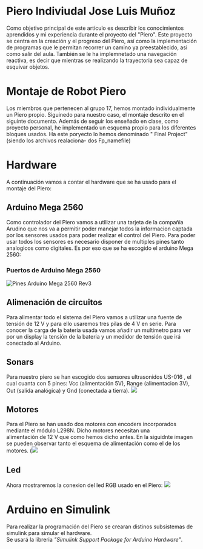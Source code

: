 #  Piero Indiviudal Jose Luis Muñoz
  Como objetivo  principal de este artículo es describir los conocimientos aprendidos y mi experiencia durante el proyecto del
"Piero". Este proyecto se centra en la creación y el progreso del Piero, así como la implementación de programas que le permitan
recorrer un camino ya preestablecido, asi como salir del aula. También se le ha implemnetado una navegación reactiva, es decir 
que mientras se realizando la trayectoria sea capaz de esquivar objetos.

# Montaje de Robot Piero 
  Los miembros que pertenecen al grupo 17, hemos montado individualmente un Piero propio. Siguinedo para nuestro caso, el montaje 
descrito en el siguinte documento. Además de seguir los enseñado en clase, como proyecto personal, he implementado un esquema 
propio  para los diferentes bloques usados. Ha este poryecto lo hemos denominado " Final Project" (siendo los archivos realaciona-
dos Fp_namefile)


# Hardware
A continuación vamos a contar el hardware que se ha usado para el montaje del Piero: 
  
  ## Arduino Mega 2560
  Como controlador del Piero vamos a utilizar una tarjeta de la compañia Arudino que nos va a permitir poder manejar todos la
  informacion captada por los sensores usados para poder realizar el control del Piero. Para poder usar todos los sensores es 
  necesario disponer de multiples pines tanto analogicos como digitales. Es por eso que se ha escogido el arduino Mega 2560:

  ### Puertos de Arduino Mega 2560
  ![Pines Arduino Mega 2560 Rev3](https://lab.bricogeek.com/assets/10/Pinout-Mega2560rev3_latest.png)

  ## Alimenación de circuitos 
  Para alimentar todo el sistema del Piero vamos a utilizar una fuente de tensión de 12 V y para ello usaremos tres pilas de
  4 V en serie. Para conocer la carga de la bateria usada vamos añadir un multimetro para ver por un display la tensión de 
  la bateria y un medidor de tensión que irá conectado al Arduino.

  ## Sonars 
  Para nuestro piero se han escogido dos sensores ultrasonidos US-016 , el cual cuanta con 5 pines: Vcc (alimentación 5V),
  Range (alimentacion 3V), Out (salida analógica) y Gnd (conectada a tierra).
  ![](https://github.com/user-attachments/assets/c5cc2bf4-af3b-4ca8-bf87-d0f26b45caae)

  ## Motores 
  Para el Piero se han usado dos motores con encoders incorporados mediante el módulo L298N. Dicho motores necesitan una  
  alimentación de 12 V que como hemos dicho antes. En la siguidnte imagen se pueden observar tanto el esquema de alimentación
  como el de los motores.
  (![](https://github.com/user-attachments/assets/e8439ba3-9fba-4890-902f-90ffcea61b91)

  ## Led
  Ahora mostraremos la conexion del led RGB usado en el Piero: 
  ![](https://github.com/user-attachments/assets/d6dd5988-c9a2-416b-8084-4a7be0a593ac)

  

  # Arduino en Simulink 
  Para realizar la programación del Piero se crearan distinos subsistemas de simulink para simular el hardware.   
  Se usará la libreria *"Simulink Support Package for Arduino Hardware"*.

  


  
   
